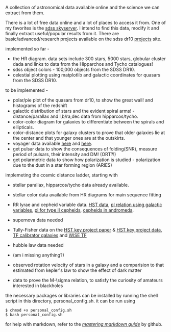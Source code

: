 A collection of astronomical data available online and the science we can extract from them. 

There is a lot of free data online and a lot of places to access it from. One of my favorites is the [sdss skyserver](http://skyserver.sdss3.org/dr10/en/home.aspx). I intend to find this data, modify it and finally extract useful/popular results from it. There are basic/advanced/research projects available on the sdss dr10 [projects](http://skyserver.sdss3.org/dr10/en/proj/projhome.aspx) site. 

implemented so far -
* the HR diagram. data sets include 300 stars, 5000 stars, globular cluster dada and links to data from the Hipparchos and Tycho catalogues! 
* sdss object colors - 100,000 objects from the SDSS DR10.
* celestial plotting using matplotlib and galactic coordinates for quasars from the SDSS DR10.

to be implemented -
* polar/pie plot of the quasars from dr10, to show the great wall! and histograms of the redshift
* galactic distribution of stars and the evident spiral arms! - distance/parallax and l,b/ra,dec data from hipparcos/tycho.
* color-color diagram for galaxies to differentiate between the spirals and ellipticals.
* color-distance plots for galaxy clusters to prove that older galaxies lie at the center and that younger ones are at the outskirts.
* voyager data available [here](http://web.mit.edu/space/www/voyager.html) and [here](http://web.mit.edu/afs/athena/org/s/space/www/voyager/voyager_data/voyager_data.html).
* get pulsar data to show the consequences of folding(SNR), measure period of pulsars, their intensity and DM! (ORT?!)
* get polarmetric data to show how polarization is studied - polarization due to the dust in a star forming region (ARIES)


implemeting the cosmic distance ladder, starting with
 * stellar parallax, hipparcos/tycho data already available.
 * stellar color data available from HR diagrams for main sequence fitting
 * RR lyrae and cepheid variable data. [HST data](http://iopscience.iop.org/1538-3881/133/4/1810/fulltext/205656.html), [pl relation using galactic variables](http://articles.adsabs.harvard.edu/cgi-bin/nph-iarticle_query?1993ApJ...418..135G&amp;data_type=PDF_HIGH&amp;whole_paper=YES&amp;type=PRINTER&amp;filetype=.pdf), [pl for type II cepheids](http://mnras.oxfordjournals.org/content/397/2/933.full), [cepheids in andromeda](http://www.aanda.org/index.php?option=com_article&access=bibcode&Itemid=129&bibcode=2007A%2526A...473..847VFUL). 
 * supernova data needed
 * Tully-Fisher data on the [HST key project paper](http://iopscience.iop.org/0004-637X/529/2/698/fulltext/) & [HST key project data](http://adsabs.harvard.edu/cgi-bin/nph-data_query?bibcode=2000ApJ...529..698S&db_key=AST&link_type=DATA), [TF calibrator galaxies](http://iopscience.iop.org/0067-0049/128/2/461/fulltext/) and [WISE TF](http://iopscience.iop.org/0004-637X/771/2/88/article)
 * hubble law data needed
 * (am i missing anything?)

* observed rotation velocity of stars in a galaxy and a comparision to that estimated from kepler's law to show the effect of dark matter
* data to prove the M-\sigma relation, to satisfy the curiosity of amateurs interested in blackholes

the necessary packages or libraries can be installed by running the shell script in this directory, personal_config.sh.
it can be run using 

```
$ chmod +x personal_config.sh
$ bash personal_config.sh
```

for help with markdown, refer to the [*mastering markdown guide*](https://guides.github.com/features/mastering-markdown/) by github.
